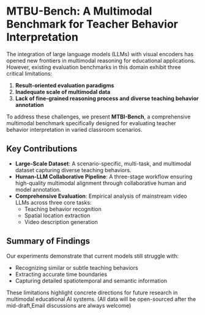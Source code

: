 # MTBU-Bench: A Multimodal Benchmark for Teacher Behavior Interpretation

The integration of large language models (LLMs) with visual encoders has opened new frontiers in multimodal reasoning for educational applications. However, existing evaluation benchmarks in this domain exhibit three critical limitations:
1. **Result-oriented evaluation paradigms**
2. **Inadequate scale of multimodal data**
3. **Lack of fine-grained reasoning process and diverse teaching behavior annotation**

To address these challenges, we present **MTBI-Bench**, a comprehensive multimodal benchmark specifically designed for evaluating teacher behavior interpretation in varied classroom scenarios.

## Key Contributions

- **Large-Scale Dataset**: A scenario-specific, multi-task, and multimodal dataset capturing diverse teaching behaviors.
- **Human-LLM Collaborative Pipeline**: A three-stage workflow ensuring high-quality multimodal alignment through collaborative human and model annotation.
- **Comprehensive Evaluation**: Empirical analysis of mainstream video LLMs across three core tasks:
  - Teaching behavior recognition
  - Spatial location extraction
  - Video description generation

## Summary of Findings

Our experiments demonstrate that current models still struggle with:
- Recognizing similar or subtle teaching behaviors
- Extracting accurate time boundaries
- Capturing detailed spatiotemporal and semantic information

These limitations highlight concrete directions for future research in multimodal educational AI systems.
(All data will be open-sourced after the mid-draft,Email discussions are always welcome)
